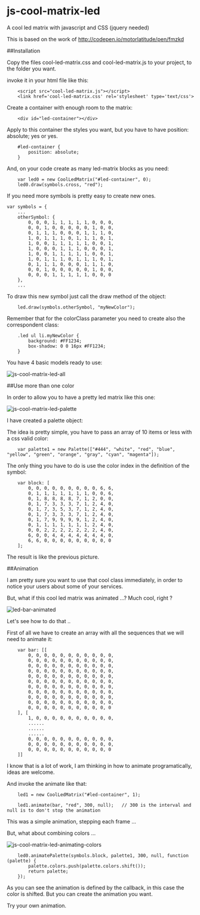# js-cool-matrix-led
A cool led matrix with javascript and CSS (jquery needed)

This is based on the work of http://codepen.io/motorlatitude/pen/fmzkd

##Installation

Copy the files cool-led-matrix.css and cool-led-matrix.js to your project, to the folder you want.

invoke it in your html file like this:

```
    <script src="cool-led-matrix.js"></script>
    <link href='cool-led-matrix.css' rel='stylesheet' type='text/css'>
```

Create a container with enough room to the matrix:

```
    <div id="led-container"></div>
```

Apply to this container the styles you want, but you have to have position: absolute; yes or yes.

```
    #led-container {
        position: absolute;
    }
```


And, on your code create as many led-matrix blocks as you need:

```
    var led0 = new CoolLedMatrix("#led-container", 0);
    led0.draw(symbols.cross, "red");
```


If you need more symbols is pretty easy to create new ones. 

```
var symbols = {
    ...
    otherSymbol: {
        0, 0, 0, 1, 1, 1, 1, 1, 0, 0, 0,
        0, 0, 1, 0, 0, 0, 0, 0, 1, 0, 0,
        0, 1, 1, 1, 0, 0, 0, 1, 1, 1, 0,
        1, 0, 1, 1, 1, 0, 1, 1, 1, 0, 1,
        1, 0, 0, 1, 1, 1, 1, 1, 0, 0, 1,
        1, 0, 0, 0, 1, 1, 1, 0, 0, 0, 1,
        1, 0, 0, 1, 1, 1, 1, 1, 0, 0, 1,
        1, 0, 1, 1, 1, 0, 1, 1, 1, 0, 1,
        0, 1, 1, 1, 0, 0, 0, 1, 1, 1, 0,
        0, 0, 1, 0, 0, 0, 0, 0, 1, 0, 0,
        0, 0, 0, 1, 1, 1, 1, 1, 0, 0, 0
    },
    ...
```

To draw this new symbol just call the draw method of the object:

```
    led.draw(symbols.otherSymbol, "myNewColor");
```

Remember that for the colorClass parameter you need to create also the correspondent class:

```
    .led ul li.myNewColor {
        background: #FF1234;
        box-shadow: 0 0 16px #FF1234;
    }
```

You have 4 basic models ready to use:

![js-cool-matrix-led-all](https://cloud.githubusercontent.com/assets/1332197/11913821/4d3e6092-a671-11e5-85fd-6995d3e2a26a.png)

##Use more than one color

In order to allow you to have a pretty led matrix like this one:

![js-cool-matrix-led-palette](https://cloud.githubusercontent.com/assets/1332197/11913870/a1d628e6-a672-11e5-9d9f-ad293a940b70.png)


I have created a palette object:

The idea is pretty simple, you have to pass an array of 10 items or less with a css valid color:

```
    var palette1 = new Palette(["#444", "white", "red", "blue", "yellow", "green", "orange", "gray", "cyan", "magenta"]);
```

The only thing you have to do is use the color index in the definition of the symbol:

```
    var block: [
        0, 0, 0, 0, 0, 0, 0, 0, 0, 6, 6,
        0, 1, 1, 1, 1, 1, 1, 1, 0, 0, 6,
        0, 1, 8, 8, 8, 8, 7, 1, 2, 0, 0,
        0, 1, 7, 3, 3, 3, 7, 1, 2, 4, 0,
        0, 1, 7, 3, 5, 3, 7, 1, 2, 4, 0,
        0, 1, 7, 3, 3, 3, 7, 1, 2, 4, 0,
        0, 1, 7, 9, 9, 9, 9, 1, 2, 4, 0,
        0, 1, 1, 1, 1, 1, 1, 1, 2, 4, 0,
        0, 0, 2, 2, 2, 2, 2, 2, 2, 4, 0,
        6, 0, 0, 4, 4, 4, 4, 4, 4, 4, 0,
        6, 6, 0, 0, 0, 0, 0, 0, 0, 0, 0
    ];
```

The result is like the previous picture.

##Animation

I am pretty sure you want to use that cool class immediately, in order to notice your users about some of your services.
 
But, what if this cool led matrix was animated ...?  Much cool, right ?
 
![led-bar-animated](https://cloud.githubusercontent.com/assets/1332197/11914022/1e2b80e2-a675-11e5-8163-9e159f629cd7.gif)

Let's see how to do that ..

First of all we have to create an array with all the sequences that we will need to animate it:

```
    var bar: [[
        0, 0, 0, 0, 0, 0, 0, 0, 0, 0, 0,
        0, 0, 0, 0, 0, 0, 0, 0, 0, 0, 0,
        0, 0, 0, 0, 0, 0, 0, 0, 0, 0, 0,
        0, 0, 0, 0, 0, 0, 0, 0, 0, 0, 0,
        0, 0, 0, 0, 0, 0, 0, 0, 0, 0, 0,
        0, 0, 0, 0, 0, 0, 0, 0, 0, 0, 0,
        0, 0, 0, 0, 0, 0, 0, 0, 0, 0, 0,
        0, 0, 0, 0, 0, 0, 0, 0, 0, 0, 0,
        0, 0, 0, 0, 0, 0, 0, 0, 0, 0, 0,
        0, 0, 0, 0, 0, 0, 0, 0, 0, 0, 0,
        0, 0, 0, 0, 0, 0, 0, 0, 0, 0, 0
    ], [
        1, 0, 0, 0, 0, 0, 0, 0, 0, 0, 0,
        ......
        ......
        ......
        0, 0, 0, 0, 0, 0, 0, 0, 0, 0, 0,
        0, 0, 0, 0, 0, 0, 0, 0, 0, 0, 0,
        0, 0, 0, 0, 0, 0, 0, 0, 0, 0, 0
    ]]
```

I know that is a lot of work,  I am thinking in how to animate programatically, ideas are welcome.
 
And invoke the animate like that:
 
```
    led1 = new CoolLedMatrix("#led-container", 1);
    
    led1.animate(bar, "red", 300, null);   // 300 is the interval and null is to don't stop the animation

```

This was a simple animation, stepping each frame ...

But, what about combining colors ...

![js-cool-matrix-led-animating-colors](https://cloud.githubusercontent.com/assets/1332197/11914059/1dfa8374-a676-11e5-8c0d-51c2ae9a340c.gif)

```
    led0.animatePalette(symbols.block, palette1, 300, null, function (palette) {
        palette.colors.push(palette.colors.shift());
        return palette;
    });
```

As you can see the animation is defined by the callback, in this case the color is shifted. But you can create the
animation you want.

Try your own animation.


